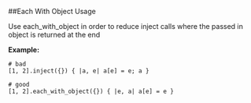 ##Each With Object Usage


Use each_with_object in order to reduce inject calls where the passed in object is returned at the end

**Example:**

```
# bad
[1, 2].inject({}) { |a, e| a[e] = e; a }

# good
[1, 2].each_with_object({}) { |e, a| a[e] = e }
```
